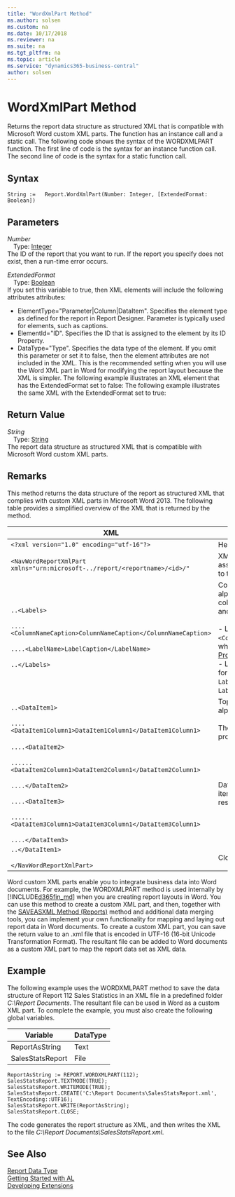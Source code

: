 ```yaml
---
title: "WordXmlPart Method"
ms.author: solsen
ms.custom: na
ms.date: 10/17/2018
ms.reviewer: na
ms.suite: na
ms.tgt_pltfrm: na
ms.topic: article
ms.service: "dynamics365-business-central"
author: solsen
---
```

[//]: # (START>DO_NOT_EDIT)
[//]: # (IMPORTANT:Do not edit any of the content between here and the END>DO_NOT_EDIT.)
[//]: # (Any modifications should be made in the .xml files in the ModernDev repo.)
# WordXmlPart Method
Returns the report data structure as structured XML that is compatible with Microsoft Word custom XML parts. The function has an instance call and a static call. The following code shows the syntax of the WORDXMLPART function. The first line of code is the syntax for an instance function call. The second line of code is the syntax for a static function call.

## Syntax
```
String :=   Report.WordXmlPart(Number: Integer, [ExtendedFormat: Boolean])
```
## Parameters
*Number*  
&emsp;Type: [Integer](../integer/integer-data-type.md)  
The ID of the report that you want to run. If the report you specify does not exist, then a run-time error occurs.
        
*ExtendedFormat*  
&emsp;Type: [Boolean](../boolean/boolean-data-type.md)  
If you set this variable to true, then XML elements will include the following attributes attributes:
-   ElementType="Parameter|Column|DataItem". Specifies the element type as defined for the report in Report Designer. Parameter is typically used for elements, such as captions.
-   ElementId="ID". Specifies the ID that is assigned to the element by its ID Property.
-   DataType="Type". Specifies the data type of the element.
If you omit this parameter or set it to false, then the element attributes are not included in the XML. This is the recommended setting when you will use the Word XML part in Word for modifying the report layout because the XML is simpler.
The following example illustrates an XML element that has the ExtendedFormat set to false: <CompanyName ElementType="Column" ElementId="3" DataType="OemText">
The following example illustrates the same XML with the ExtendedFormat set to true:<CompanyName>
          


## Return Value
*String*  
&emsp;Type: [String](../string/string-data-type.md)  
The report data structure as structured XML that is compatible with Microsoft Word custom XML parts.  


[//]: # (IMPORTANT: END>DO_NOT_EDIT)

## Remarks  
 This method returns the data structure of the report as structured XML that complies with custom XML parts in Microsoft Word 2013. The following table provides a simplified overview of the XML that is returned by the method.  

|XML|Description|  
|---------|-----------------|  
|`<?xml version="1.0" encoding="utf-16"?>`|Header|  
|`<NavWordReportXmlPart xmlns="urn:microsoft-../report/<reportname>/<id>/"`|XML namespace specification. `<reportname>` is the name assigned to the report object. `<id>` is the ID that is assigned to the report.|  
|`..<Labels>`<br /><br /> `....<ColumnNameCaption>ColumnNameCaption</ColumnNameCaption>`<br /><br /> `....<LabelName>LabelCaption</LabelName>`<br /><br /> `..</Labels>`|Contains all the labels for the report. Labels are listed in alphabetical. The element includes labels that are related to columns that have the [IncludeCaption Property](../properties/devenv-IncludeCaption-Property.md) set to **Yes** and labels that are defined in Report Label Designer.<br /><br /> -   Label elements that are related to columns have the format `<ColumnNameCaption>ColumnNameCaption</ColumnNameCaption>`, where `ColumnName` is determined by the column's [Name Property](../properties/devenv-Name-Property.md).<br />-   Label elements from Report Label Designer have the format `<LabelName>LabelCaption</LableName`, where `LabelName` is determined by the label's [Name Property](../properties/devenv-Name-Property.md) and `LabelCaption` is determined by the label's [Caption Property](../properties/devenv-Caption-Property.md).|  
|`..<DataItem1>`<br /><br /> `....<DataItem1Column1>DataItem1Column1</DataItem1Column1>`|Top-level data item and columns. Columns are listed in alphabetical order.<br /><br /> The element names and values are determined by the Name property of the data item or column.|  
|`....<DataItem2>`<br /><br /> `......<DataItem2Column1>DataItem2Column1</DataItem2Column1>`<br /><br /> `....</DataItem2>`<br /><br /> `....<DataItem3>`<br /><br /> `......<DataItem3Column1>DataItem3Column1</DataItem3Column1>`<br /><br /> `....</DataItem3>`|Data items and columns that are nested in the top-level data item. Columns are listed in alphabetical order under the respective data item.|  
|`..</DataItem1>`<br /><br /> `</NavWordReportXmlPart>`|Closing elements.|  

 Word custom XML parts enable you to integrate business data into Word documents. For example, the WORDXMLPART method is used internally by [!INCLUDE[d365fin_md](../includes/d365fin_md.md)] when you are creating report layouts in Word. You can use this method to create a custom XML part, and then, together with the [SAVEASXML Method \(Reports\)](devenv-SAVEASXML-Method-Reports.md) method and additional data merging tools, you can implement your own functionality for mapping and laying out report data in Word documents. To create a custom XML part, you can save the return value to an .xml file that is encoded in UTF-16 \(16-bit Unicode Transformation Format\). The resultant file can be added to Word documents as a custom XML part to map the report data set as XML data.  

## Example  
 The following example uses the WORDXMLPART method to save the data structure of Report 112 Sales Statistics in an XML file in a predefined folder *C:\\Report Documents*. The resultant file can be used in Word as a custom XML part. To complete the example, you must also create the following global variables.  

|Variable|DataType|  
|--------------|--------------|  
|ReportAsString|Text|  
|SalesStatsReport|File|  

```  
ReportAsString := REPORT.WORDXMLPART(112);  
SalesStatsReport.TEXTMODE(TRUE);  
SalesStatsReport.WRITEMODE(TRUE);  
SalesStatsReport.CREATE('C:\Report Documents\SalesStatsReport.xml', TextEncoding::UTF16);  
SalesStatsReport.WRITE(ReportAsString);  
SalesStatsReport.CLOSE;  
```  

 The code generates the report structure as XML, and then writes the XML to the file *C:\\Report Documents\\SalesStatsReport.xml*.  


## See Also
[Report Data Type](report-data-type.md)  
[Getting Started with AL](../../devenv-get-started.md)  
[Developing Extensions](../../devenv-dev-overview.md)
